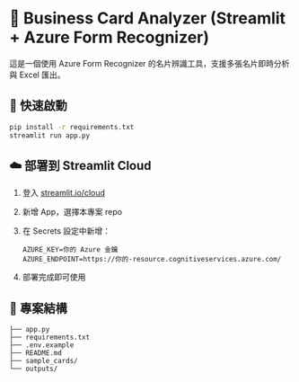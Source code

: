 # 📇 Business Card Analyzer (Streamlit + Azure Form Recognizer)

這是一個使用 Azure Form Recognizer 的名片辨識工具，支援多張名片即時分析與 Excel 匯出。

## 🔧 快速啟動

```bash
pip install -r requirements.txt
streamlit run app.py
```

## ☁️ 部署到 Streamlit Cloud

1. 登入 [streamlit.io/cloud](https://streamlit.io/cloud)
2. 新增 App，選擇本專案 repo
3. 在 Secrets 設定中新增：
   ```
   AZURE_KEY=你的 Azure 金鑰
   AZURE_ENDPOINT=https://你的-resource.cognitiveservices.azure.com/
   ```

4. 部署完成即可使用

## 📁 專案結構

```
├── app.py
├── requirements.txt
├── .env.example
├── README.md
├── sample_cards/
└── outputs/
```
